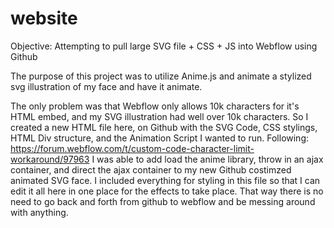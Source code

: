 # website

Objective:
Attempting to pull large SVG file + CSS + JS into Webflow using Github

The purpose of this project was to utilize Anime.js and animate a stylized svg illustration of my face and have it animate.

The only problem was that Webflow only allows 10k characters for it's HTML embed, and my SVG illustration had well over 10k characters.
So I created a new HTML file here, on Github with the SVG Code, CSS stylings, HTML Div structure, and the Animation Script I wanted to run.
Following: https://forum.webflow.com/t/custom-code-character-limit-workaround/97963
I was able to add load the anime library, throw in an ajax container, and direct the ajax container to my new Github costimzed animated SVG face.
I included everything for styling in this file so that I can edit it all here in one place for the effects to take place. 
That way there is no need to go back and forth from github to webflow and be messing around with anything.

